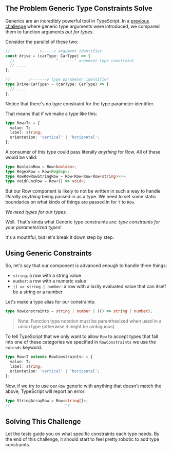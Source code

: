 ## The Problem Generic Type Constraints Solve

Generics are an incredibly powerful tool in TypeScript. In a [previous challenge](https://lupleg.dev/challenge/generic-type-arguments) where generic type arguments were introduced, we compared them to function arguments _but for types_.

Consider the parallel of these two:

```ts
//             v-----v argument identifier
const drive = (carType: CarType) => {
  //                  ^-------^ argument type constraint
  // ....
};

//        v-------v type parameter identifier
type Drive<CarType> = (carType: CarType) => {
  // ....
};
```

Notice that there's no type constraint for the type parameter identifier.

That means that if we make a type like this:

```ts
type Row<T> = {
  value: T;
  label: string;
  orientation: 'vertical' | 'horizontal';
};
```

A consumer of this type could pass literally _anything_ for Row. All of these would be valid:

```ts
type BooleanRow = Row<boolean>;
type RegexRow = Row<RegExp>;
type RowRowRowStringRow = Row<Row<Row<Row<string>>>>;
type VoidFuncRow = Row<() => void>;
```

But our Row component is likely to not be written in such a way to handle _literally anything_ being passed in as a type. We need to set some static boundaries on what kinds of things are passed in for `T` to `Row`.

_We need types for our types._

Well. That's kinda what Generic type constraints are: _type constraints for your parameterized types_!

It's a mouthful, but let's break it down step by step.

## Using Generic Constraints

So, let's say that our component is advanced enough to handle three things:

- `string`: a row with a string value
- `number`: a row with a numeric value
- `() => string | number`: a row with a lazily evaluated value that can itself be a string or a number

Let's make a type alias for our constraints:

```ts
type RowConstraints = string | number | (() => string | number);
```

> Note: Function type notation must be parenthesized when used in a union type (otherwise it might be ambiguous).

To tell TypeScript that we only want to allow `Row` to accept types that fall into one of these categories we specified in `RowConstraints` we use the `extends` keyword.

```ts
type Row<T extends RowConstraints> = {
  value: T;
  label: string;
  orientation: 'vertical' | 'horizontal';
};
```

Now, if we try to use our `Row` generic with anything that doesn't match the above, TypeScript will report an error:

<!-- TODO: twoslash error below -->

```ts
type StringArrayRow = Row<string[]>;
//                        ^?
```

## Solving This Challenge

Let the tests guide you on what specific constraints each type needs. By the end of this challenge, it should start to feel pretty robotic to add type constraints.
